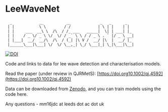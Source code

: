 # LeeWaveNet

```
  _            __          __             _   _      _   
 | |           \ \        / /            | \ | |    | |  
 | |     ___  __\ \  /\  / /_ ___   _____|  \| | ___| |_ 
 | |    / _ \/ _ \ \/  \/ / _` \ \ / / _ \ . ` |/ _ \ __|
 | |___|  __/  __/\  /\  / (_| |\ V /  __/ |\  |  __/ |_ 
 |______\___|\___| \/  \/ \__,_| \_/ \___|_| \_|\___|\__|
```

[![DOI](https://zenodo.org/badge/DOI/10.5281/zenodo.8193019.svg)](https://doi.org/10.5281/zenodo.8193019)


Code and links to data for lee wave detection and characterisation models.

Read the paper (under review in QJRMetS): [https://doi.org10.1002/qj.4592](https://doi.org10.1002/qj.4592)

Data can be downloaded from [Zenodo](https://doi.org/10.5281/zenodo.7565310), and you can train models using the code here.

Any questions - mm16jdc at leeds dot ac dot uk
